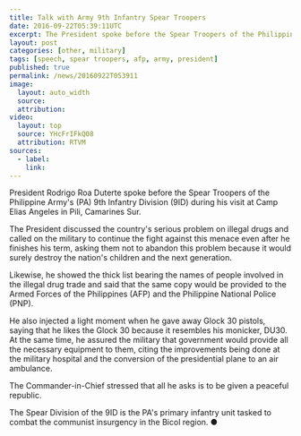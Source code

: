 ```yaml
---
title: Talk with Army 9th Infantry Spear Troopers
date: 2016-09-22T05:39:11UTC
excerpt: The President spoke before the Spear Troopers of the Philippine Army's 9th Infantry Division during his visit at Camp Elias Angeles in Pili, Camarines Sur on 21 September 2016.
layout: post
categories: [other, military]
tags: [speech, spear troopers, afp, army, president]
published: true
permalink: /news/20160922T053911
image:
  layout: auto_width
  source: 
  attribution: 
video:
  layout: top
  source: YHcFrIFkQ08
  attribution: RTVM
sources:
  - label:
    link:
---
```


President Rodrigo Roa Duterte spoke before the Spear Troopers of the Philippine Army's (PA) 9th Infantry Division (9ID) during his visit at Camp Elias Angeles in Pili, Camarines Sur.

The President discussed the country's serious problem on illegal drugs and called on the military to continue the fight against this menace even after he finishes his term, asking them not to abandon this problem because it would surely destroy the nation's children and the next generation.

Likewise, he showed the thick list bearing the names of people involved in the illegal drug trade and said that the same copy would be provided to the Armed Forces of the Philippines (AFP) and the Philippine National Police (PNP).

He also injected a light moment when he gave away Glock 30 pistols, saying that he likes the Glock 30 because it resembles his monicker, DU30. At the same time, he assured the military that government would provide all the necessary equipment to them, citing the improvements being done at the military hospital and the conversion of the presidential plane to an air ambulance.

The Commander-in-Chief stressed that all he asks is to be given a peaceful republic.

The Spear Division of the 9ID is the PA's primary infantry unit tasked to combat the communist insurgency in the Bicol region.
&#x25cf;
